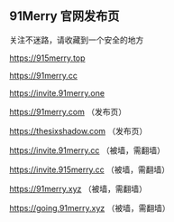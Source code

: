 ## 91Merry 官网发布页

关注不迷路，请收藏到一个安全的地方


https://915merry.top

https://91merry.cc

https://invite.91merry.one



https://91merry.com （发布页）

https://thesixshadow.com （发布页）



https://invite.91merry.cc （被墙，需翻墙）

https://invite.915merry.cc （被墙，需翻墙）

https://91merry.xyz （被墙，需翻墙）

https://going.91merry.xyz （被墙，需翻墙）
